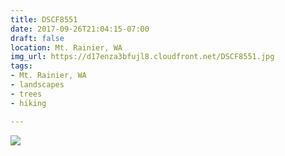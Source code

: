 ```yaml
---
title: DSCF8551
date: 2017-09-26T21:04:15-07:00
draft: false
location: Mt. Rainier, WA
img_url: https://d17enza3bfujl8.cloudfront.net/DSCF8551.jpg
tags:
- Mt. Rainier, WA
- landscapes
- trees
- hiking

---
```


![](https://d17enza3bfujl8.cloudfront.net/DSCF8551.jpg)

